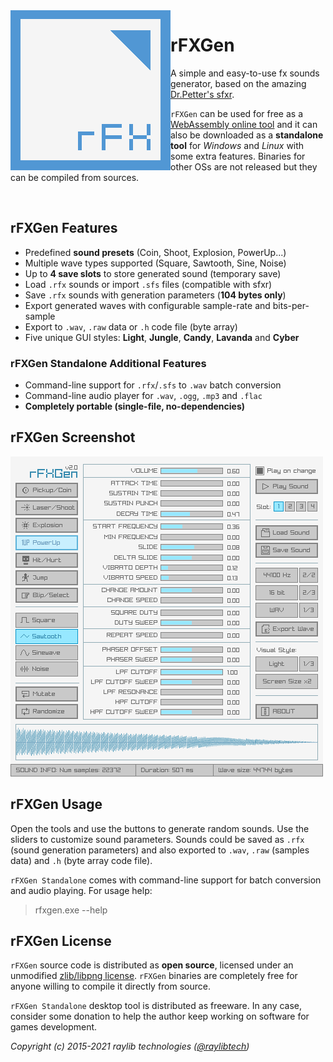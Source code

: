 <img align="left" src="logo/rfxgen_256x256.png" width=256>

# rFXGen
A simple and easy-to-use fx sounds generator, based on the amazing [Dr.Petter's sfxr](http://www.drpetter.se/project_sfxr.html).

`rFXGen` can be used for free as a [WebAssembly online tool](https://raylibtech.itch.io/rfxgen) and it can also be downloaded as a **standalone tool** for _Windows_ and _Linux_ with some extra features. Binaries for other OSs are not released but they can be compiled from sources.

<br>

## rFXGen Features

 - Predefined **sound presets** (Coin, Shoot, Explosion, PowerUp...)
 - Multiple wave types supported (Square, Sawtooth, Sine, Noise)
 - Up to **4 save slots** to store generated sound (temporary save)
 - Load `.rfx` sounds or import `.sfs` files (compatible with sfxr)
 - Save `.rfx` sounds with generation parameters (**104 bytes only**)
 - Export generated waves with configurable sample-rate and bits-per-sample
 - Export to `.wav`, `.raw` data or `.h` code file (byte array)
 - Five unique GUI styles: **Light**, **Jungle**, **Candy**, **Lavanda** and **Cyber**
 
### rFXGen Standalone Additional Features

 - Command-line support for `.rfx`/`.sfs` to `.wav` batch conversion
 - Command-line audio player for `.wav`, `.ogg`, `.mp3` and `.flac`
 - **Completely portable (single-file, no-dependencies)**

## rFXGen Screenshot

![rFXGen light interface](screenshots/rfxgen_v200_light_shot01.png)
 
## rFXGen Usage

Open the tools and use the buttons to generate random sounds. Use the sliders to customize sound parameters.
Sounds could be saved as `.rfx` (sound generation parameters) and also exported to `.wav`, `.raw` (samples data) and `.h` (byte array code file). 

`rFXGen Standalone` comes with command-line support for batch conversion and audio playing. For usage help:

 > rfxgen.exe --help

## rFXGen License

`rFXGen` source code is distributed as **open source**, licensed under an unmodified [zlib/libpng license](LICENSE). `rFXGen` binaries are completely free for anyone willing to compile it directly from source.

`rFXGen Standalone` desktop tool is distributed as freeware. In any case, consider some donation to help the author keep working on software for games development.

*Copyright (c) 2015-2021 raylib technologies ([@raylibtech](https://twitter.com/raylibtech))*
